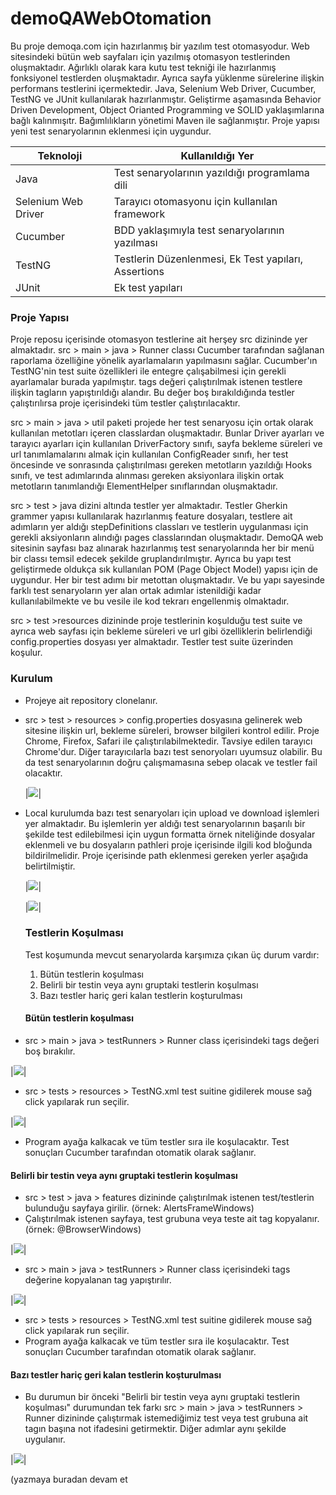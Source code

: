 # demoQAWebOtomation


 Bu proje demoqa.com için hazırlanmış bir yazılım test otomasyodur. Web sitesindeki bütün web sayfaları için yazılmış otomasyon testlerinden oluşmaktadır. Ağırlıklı olarak kara kutu test tekniği ile hazırlanmış fonksiyonel testlerden oluşmaktadır. Ayrıca sayfa yüklenme sürelerine ilişkin performans testlerini içermektedir. Java, Selenium Web Driver,
 Cucumber, TestNG ve JUnit kullanılarak hazırlanmıştır. Geliştirme aşamasında Behavior Driven Development, Object Orianted Programming ve SOLID yaklaşımlarına bağlı kalınmışıtr. Bağımlılıkların yönetimi Maven ile sağlanmıştır. Proje yapısı yeni test senaryolarının eklenmesi için uygundur.



Teknoloji  | Kullanıldığı Yer
------------- | -------------
Java | Test senaryolarının yazıldığı programlama dili
Selenium Web Driver | Tarayıcı otomasyonu için kullanılan framework
Cucumber | BDD yaklaşımıyla test senaryolarının yazılması
TestNG | Testlerin Düzenlenmesi, Ek Test yapıları, Assertions
JUnit | Ek test yapıları



### Proje Yapısı

Proje reposu içerisinde otomasyon testlerine ait herşey src dizininde yer almaktadır.  src > main > java > Runner  classı Cucumber tarafından 
sağlanan raporlama özelliğine yönelik ayarlamaların yapılmasını sağlar. Cucumber'ın TestNG'nin test suite özellikleri ile entegre çalışabilmesi için gerekli ayarlamalar burada yapılmıştır.
tags değeri çalıştırılmak istenen testlere ilişkin tagların yapıştırıldığı alandır. Bu değer boş bırakıldığında testler çalıştırılırsa proje içerisindeki tüm testler çalıştırılacaktır.

src > main > java > util paketi projede her test senaryosu için ortak olarak kullanılan metotları içeren classlardan oluşmaktadır. Bunlar Driver ayarları ve tarayıcı ayarları için kullanılan DriverFactory sınıfı, sayfa bekleme süreleri ve url tanımlamalarını almak  için kullanılan ConfigReader sınıfı, her test öncesinde ve sonrasında çalıştırılması gereken metotların yazıldığı Hooks sınıfı, ve test adımlarında alınması gereken aksiyonlara ilişkin ortak metotların tanımlandığı ElementHelper sınıflarından oluşmaktadır.

src > test > java dizini altında testler yer almaktadır. Testler Gherkin grammer yapısı kullanılarak hazırlanmış feature dosyaları, testlere ait adımların yer aldığı stepDefinitions classları ve testlerin uygulanması için gerekli aksiyonların alındığı pages classlarından oluşmaktadır. DemoQA web sitesinin sayfası baz alınarak hazırlanmış test senaryolarında her bir menü bir classı temsil edecek şekilde gruplandırılmıştır. Ayrıca bu yapı test geliştirmede oldukça sık kullanılan POM (Page Object Model) yapısı için de uygundur. Her bir test adımı bir metottan oluşmaktadır. Ve bu yapı sayesinde farklı test senaryoların yer alan ortak adımlar istenildiği kadar kullanılabilmekte ve bu vesile ile kod tekrarı engellenmiş olmaktadır.

src > test >resources dizininde proje testlerinin koşulduğu test suite ve ayrıca web sayfası için bekleme süreleri ve url gibi özelliklerin belirlendiği config.properties dosyası yer almaktadır. Testler test suite üzerinden koşulur. 



### Kurulum

* Projeye ait repository clonelanır.
* src > test > resources > config.properties dosyasına gelinerek web sitesine ilişkin url, bekleme süreleri, browser bilgileri kontrol edilir. Proje Chrome, Firefox, Safari ile çalıştırılabilmektedir. Tavsiye edilen tarayıcı Chrome'dur. Diğer tarayıcılarla bazı test senoryoları uyumsuz olabilir. Bu da test senaryolarının doğru çalışmamasına sebep olacak ve testler fail olacaktır.

  |<img src="https://github.com/aliigan/demoQAWebOtomation/blob/main/images/configProperties.png" >|



* Local kurulumda bazı test senaryoları için upload ve download işlemleri yer almaktadır. Bu işlemlerin yer aldığı test senaryolarının başarılı bir şekilde test edilebilmesi için uygun formatta örnek niteliğinde dosyalar eklenmeli ve bu dosyaların pathleri proje içerisinde ilgili kod bloğunda bildirilmelidir. Proje içerisinde path eklenmesi gereken yerler aşağıda belirtilmiştir.

  |<img src="https://github.com/aliigan/demoQAWebOtomation/blob/main/images/elementsPagePath1.png" >|



  |<img src="https://github.com/aliigan/demoQAWebOtomation/blob/main/images/elementsPagePath2.png" >|



  ### Testlerin Koşulması

  Test koşumunda mevcut senaryolarda karşımıza çıkan üç durum vardır:

  1. Bütün testlerin koşulması
  2. Belirli bir testin veya aynı gruptaki testlerin koşulması
  3. Bazı testler hariç geri kalan testlerin koşturulması
 
     
 
  #### Bütün testlerin koşulması

 * src > main > java > testRunners > Runner class içerisindeki tags değeri boş bırakılır.

|<img src="https://github.com/aliigan/demoQAWebOtomation/blob/main/images/runAllTestsRunnerClass.png" >|



 * src > tests > resources > TestNG.xml test suitine gidilerek mouse sağ click yapılarak run seçilir.

|<img src="https://github.com/aliigan/demoQAWebOtomation/blob/main/images/runAllTestsTestNGSuite.png" >|



* Program ayağa kalkacak ve tüm testler sıra ile koşulacaktır. Test sonuçları Cucumber tarafından otomatik olarak sağlanır.



#### Belirli bir testin veya aynı gruptaki testlerin koşulması

* src > test > java > features dizininde çalıştırılmak istenen test/testlerin bulunduğu sayfaya girilir. (örnek: AlertsFrameWindows)
* Çalıştırılmak istenen sayfaya, test grubuna veya teste ait tag kopyalanır. (örnek: @BrowserWindows)

|<img src="https://github.com/aliigan/demoQAWebOtomation/blob/main/images/featureTestTag.png" >|



 * src > main > java > testRunners > Runner class içerisindeki tags değerine kopyalanan tag yapıştırılır.

|<img src="https://github.com/aliigan/demoQAWebOtomation/blob/main/images/pasteTestTagInRunner.png" >|



 * src > tests > resources > TestNG.xml test suitine gidilerek mouse sağ click yapılarak run seçilir.
 * Program ayağa kalkacak ve tüm testler sıra ile koşulacaktır. Test sonuçları Cucumber tarafından otomatik olarak sağlanır.



#### Bazı testler hariç geri kalan testlerin koşturulması

 * Bu durumun bir önceki "Belirli bir testin veya aynı gruptaki testlerin koşulması" durumundan tek farkı src > main > java > testRunners > Runner dizininde
 çalıştırmak istemediğimiz test veya test grubuna ait tagın başına not ifadesini getirmektir. Diğer adımlar aynı şekilde uygulanır.

|<img src="https://github.com/aliigan/demoQAWebOtomation/blob/main/images/notTag.png" >|



(yazmaya buradan devam et

  

   

  



